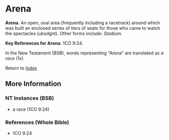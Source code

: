 # Arena
**Arena**. 
An open, oval area (frequently including a racetrack) around which was built an enclosed series of tiers of seats for those who came to watch the spectacles (ubsdgnt). 
Other forms include: 
*Stadium*. 


**Key References for Arena**: 
1CO 9:24. 




In the New Testament (BSB), words representing “Arena” are translated as 
*a race* (1x). 


Return to [Index](00-Index.md)

## More Information

### NT Instances (BSB)

* a race (1CO 9:24)



### References (Whole Bible)

* 1CO 9:24



